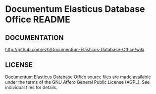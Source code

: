 Documentum Elasticus Database Office README
===========================================

DOCUMENTATION
-------------

  http://github.com/ezh/Documentum-Elasticus-Database-Office/wiki

LICENSE
-------

  Documentum Elasticus Database Office source files are made available under
  the terms of the GNU Affero General Public License (AGPL).  See individual
  files for details.

